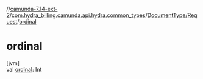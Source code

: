 //[camunda-7.14-ext-2](../../../../index.md)/[com.hydra_billing.camunda.api.hydra.common_types](../../index.md)/[DocumentType](../index.md)/[Request](index.md)/[ordinal](ordinal.md)

# ordinal

[jvm]\
val [ordinal](ordinal.md): Int
